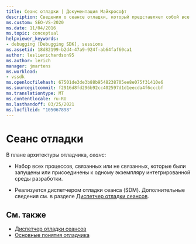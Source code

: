 ```yaml
---
title: Сеанс отладки | Документация Майкрософт
description: Сведения о сеансе отладки, который представляет собой все процессы, которые были запущены или присоединены к одному экземпляру интегрированной среды разработки.
ms.custom: SEO-VS-2020
ms.date: 11/04/2016
ms.topic: conceptual
helpviewer_keywords:
- debugging [Debugging SDK], sessions
ms.assetid: 18d82199-b2d4-47a9-924f-ab64faf60ca1
author: leslierichardson95
ms.author: lerich
manager: jmartens
ms.workload:
- vssdk
ms.openlocfilehash: 67501de3de3b88b9548238705ee8e075f31410e6
ms.sourcegitcommit: f2916d8fd296b92cc402597d1d1eecda4f6cccbf
ms.translationtype: MT
ms.contentlocale: ru-RU
ms.lasthandoff: 03/25/2021
ms.locfileid: "105067898"
---
```

# <a name="debug-session"></a>Сеанс отладки
В плане архитектуры отладчика, *сеанс*:

- Набор всех процессов, связанных или не связанных, которые были запущены или присоединены к одному экземпляру интегрированной среды разработки.

- Реализуется диспетчером отладки сеанса (SDM). Дополнительные сведения см. в разделе [Диспетчер отладки сеансов](../../extensibility/debugger/session-debug-manager.md).

## <a name="see-also"></a>См. также
- [Диспетчер отладки сеансов](../../extensibility/debugger/session-debug-manager.md)
- [Основные понятия отладчика](../../extensibility/debugger/debugger-concepts.md)
